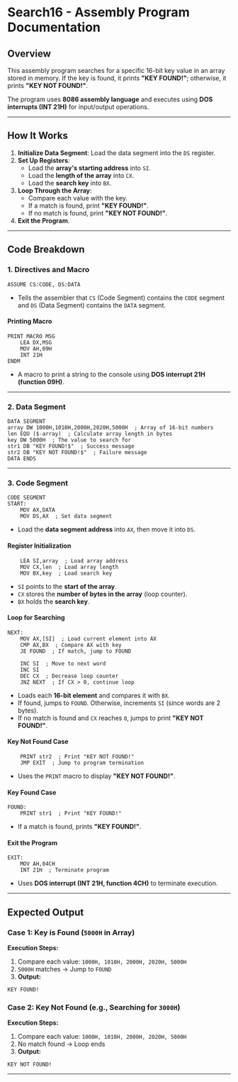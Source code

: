 # Search16 - Assembly Program Documentation

## Overview
This assembly program searches for a specific 16-bit key value in an array stored in memory. If the key is found, it prints **"KEY FOUND!"**; otherwise, it prints **"KEY NOT FOUND!"**.

The program uses **8086 assembly language** and executes using **DOS interrupts (INT 21H)** for input/output operations.

---

## How It Works
1. **Initialize Data Segment**: Load the data segment into the `DS` register.
2. **Set Up Registers**:
   - Load the **array's starting address** into `SI`.
   - Load the **length of the array** into `CX`.
   - Load the **search key** into `BX`.
3. **Loop Through the Array**:
   - Compare each value with the key.
   - If a match is found, print **"KEY FOUND!"**.
   - If no match is found, print **"KEY NOT FOUND!"**.
4. **Exit the Program**.

---

## Code Breakdown

### **1. Directives and Macro**
```assembly
ASSUME CS:CODE, DS:DATA
```
- Tells the assembler that `CS` (Code Segment) contains the `CODE` segment and `DS` (Data Segment) contains the `DATA` segment.

#### **Printing Macro**
```assembly
PRINT MACRO MSG
    LEA DX,MSG
    MOV AH,09H
    INT 21H
ENDM
```
- A macro to print a string to the console using **DOS interrupt 21H (function 09H)**.

---

### **2. Data Segment**
```assembly
DATA SEGMENT
array DW 1000H,1010H,2000H,2020H,5000H  ; Array of 16-bit numbers
len EQU ($-array)  ; Calculate array length in bytes
key DW 5000H  ; The value to search for
str1 DB "KEY FOUND!$"  ; Success message
str2 DB "KEY NOT FOUND!$"  ; Failure message
DATA ENDS
```

---

### **3. Code Segment**
```assembly
CODE SEGMENT
START:
    MOV AX,DATA
    MOV DS,AX  ; Set data segment
```
- Load the **data segment address** into `AX`, then move it into `DS`.

#### **Register Initialization**
```assembly
    LEA SI,array  ; Load array address
    MOV CX,len  ; Load array length
    MOV BX,key  ; Load search key
```
- `SI` points to the **start of the array**.
- `CX` stores the **number of bytes in the array** (loop counter).
- `BX` holds the **search key**.

#### **Loop for Searching**
```assembly
NEXT:
    MOV AX,[SI]  ; Load current element into AX
    CMP AX,BX  ; Compare AX with key
    JE FOUND  ; If match, jump to FOUND

    INC SI  ; Move to next word
    INC SI  
    DEC CX  ; Decrease loop counter
    JNZ NEXT  ; If CX > 0, continue loop
```
- Loads each **16-bit element** and compares it with `BX`.
- If found, jumps to `FOUND`. Otherwise, increments `SI` (since words are 2 bytes).
- If no match is found and `CX` reaches `0`, jumps to print **"KEY NOT FOUND!"**.

#### **Key Not Found Case**
```assembly
    PRINT str2  ; Print "KEY NOT FOUND!"
    JMP EXIT  ; Jump to program termination
```
- Uses the `PRINT` macro to display **"KEY NOT FOUND!"**.

#### **Key Found Case**
```assembly
FOUND:
    PRINT str1  ; Print "KEY FOUND!"
```
- If a match is found, prints **"KEY FOUND!"**.

#### **Exit the Program**
```assembly
EXIT:
    MOV AH,04CH
    INT 21H  ; Terminate program
```
- Uses **DOS interrupt (INT 21H, function 4CH)** to terminate execution.

---

## Expected Output

### **Case 1: Key is Found (`5000H` in Array)**
**Execution Steps:**
1. Compare each value: `1000H, 1010H, 2000H, 2020H, 5000H`
2. `5000H` matches → Jump to `FOUND`
3. **Output:**
```
KEY FOUND!
```

### **Case 2: Key Not Found (e.g., Searching for `3000H`)**
**Execution Steps:**
1. Compare each value: `1000H, 1010H, 2000H, 2020H, 5000H`
2. No match found → Loop ends
3. **Output:**
```
KEY NOT FOUND!
```

---

